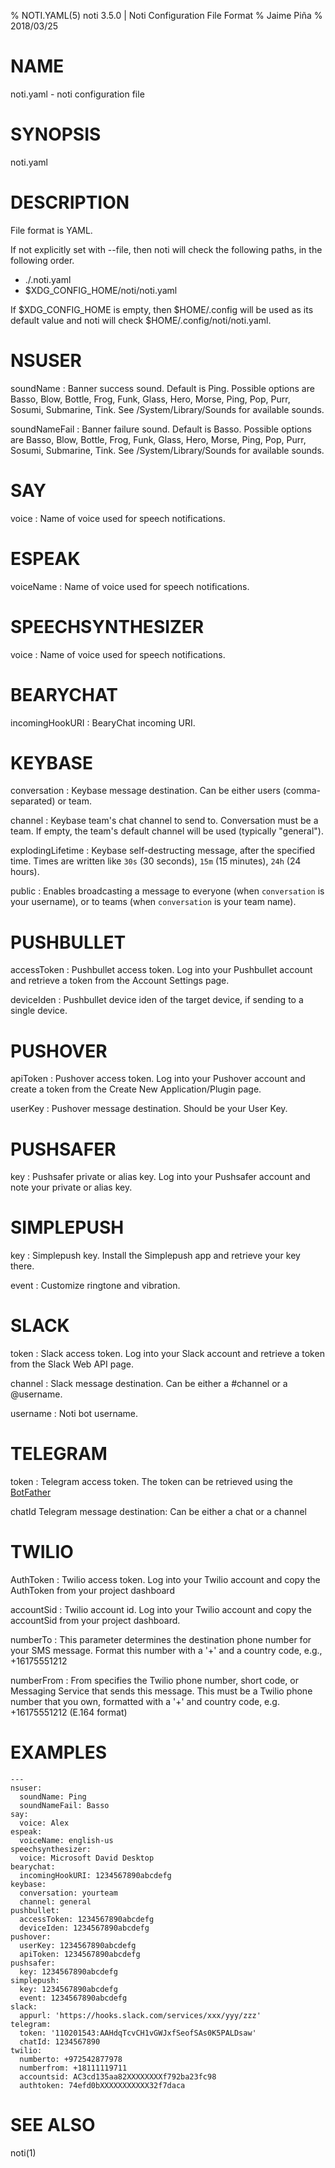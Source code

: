 % NOTI.YAML(5) noti 3.5.0 | Noti Configuration File Format
% Jaime Piña
% 2018/03/25

#  NAME

noti.yaml - noti configuration file

# SYNOPSIS

noti.yaml

# DESCRIPTION

File format is YAML.

If not explicitly set with \--file, then noti will check the following paths,
in the following order.

* ./.noti.yaml
* $XDG_CONFIG_HOME/noti/noti.yaml

If $XDG_CONFIG_HOME is empty, then $HOME/.config will be used as its default
value and noti will check $HOME/.config/noti/noti.yaml.

# NSUSER

soundName
: Banner success sound. Default is Ping. Possible options are Basso, Blow,
  Bottle, Frog, Funk, Glass, Hero, Morse, Ping, Pop, Purr, Sosumi,
  Submarine, Tink. See /System/Library/Sounds for available sounds.

soundNameFail
: Banner failure sound. Default is Basso. Possible options are Basso,
  Blow, Bottle, Frog, Funk, Glass, Hero, Morse, Ping, Pop, Purr, Sosumi,
  Submarine, Tink. See /System/Library/Sounds for available sounds.

# SAY

voice
: Name of voice used for speech notifications.

# ESPEAK

voiceName
: Name of voice used for speech notifications.

# SPEECHSYNTHESIZER

voice
: Name of voice used for speech notifications.

# BEARYCHAT

incomingHookURI
: BearyChat incoming URI.

# KEYBASE

conversation
: Keybase message destination. Can be either users (comma-separated) or team.

channel
: Keybase team's chat channel to send to. Conversation must be a team.
  If empty, the team's default channel will be used (typically "general").

explodingLifetime
: Keybase self-destructing message, after the specified time. Times are
  written like `30s` (30 seconds), `15m` (15 minutes), `24h` (24 hours).

public
: Enables broadcasting a message to everyone (when `conversation` is
  your username), or to teams (when `conversation` is your team name).

# PUSHBULLET

accessToken
: Pushbullet access token. Log into your Pushbullet account and retrieve a
  token from the Account Settings page.

deviceIden
: Pushbullet device iden of the target device, if sending to a single device.

# PUSHOVER

apiToken
: Pushover access token. Log into your Pushover account and create a
  token from the Create New Application/Plugin page.

userKey
: Pushover message destination. Should be your User Key.

# PUSHSAFER

key
: Pushsafer private or alias key. Log into your Pushsafer account and note
  your private or alias key.

# SIMPLEPUSH

key
: Simplepush key. Install the Simplepush app and retrieve your key there.

event
: Customize ringtone and vibration.

# SLACK

token
: Slack access token. Log into your Slack account and retrieve a token
  from the Slack Web API page.

channel
: Slack message destination. Can be either a #channel or a @username.

username
: Noti bot username.

# TELEGRAM

token
: Telegram access token. The token can be retrieved using the [BotFather](https://telegram.me/botfather)

chatId
    Telegram message destination: Can be either a chat or a channel

# TWILIO

AuthToken
: Twilio access token. Log into your Twilio account and copy the AuthToken from your project dashboard

accountSid
: Twilio account id. Log into your Twilio account and copy the accountSid from your project dashboard.

numberTo
: This parameter determines the destination phone number for your SMS message. Format this number with a '+' and a country code, e.g., +16175551212

numberFrom
: From specifies the Twilio phone number, short code, or Messaging Service that sends this message. This must be a Twilio phone number that you own, formatted with a '+' and country code, e.g. +16175551212 (E.164 format)


# EXAMPLES

    ---
    nsuser:
      soundName: Ping
      soundNameFail: Basso
    say:
      voice: Alex
    espeak:
      voiceName: english-us
    speechsynthesizer:
      voice: Microsoft David Desktop
    bearychat:
      incomingHookURI: 1234567890abcdefg
    keybase:
      conversation: yourteam
      channel: general
    pushbullet:
      accessToken: 1234567890abcdefg
      deviceIden: 1234567890abcdefg
    pushover:
      userKey: 1234567890abcdefg
      apiToken: 1234567890abcdefg
    pushsafer:
      key: 1234567890abcdefg
    simplepush:
      key: 1234567890abcdefg
      event: 1234567890abcdefg
    slack:
      appurl: 'https://hooks.slack.com/services/xxx/yyy/zzz'
    telegram:
      token: '110201543:AAHdqTcvCH1vGWJxfSeofSAs0K5PALDsaw'
      chatId: 1234567890
    twilio:
      numberto: +972542877978
      numberfrom: +18111119711
      accountsid: AC3cd135aa82XXXXXXXXf792ba23fc98
      authtoken: 74efd0bXXXXXXXXXXX32f7daca



# SEE ALSO

noti(1)
